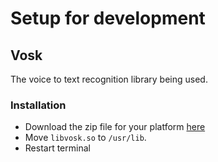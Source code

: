 # Setup for development

## Vosk
The voice to text recognition library being used.

### Installation
- Download the zip file for your platform [here](https://github.com/alphacep/vosk-api/releases)
- Move `libvosk.so` to `/usr/lib`.
- Restart terminal
